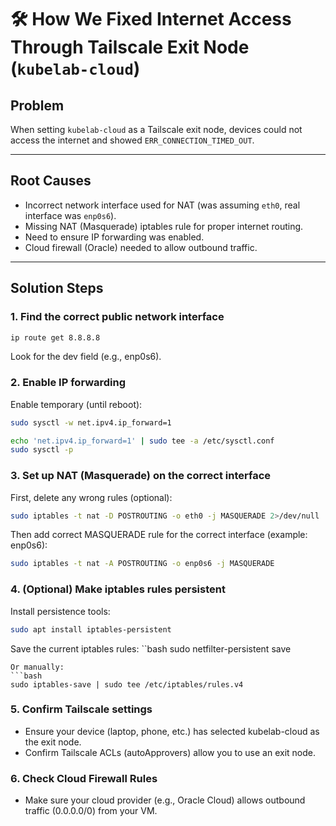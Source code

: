 # 🛠 How We Fixed Internet Access Through Tailscale Exit Node (`kubelab-cloud`)

## Problem
When setting `kubelab-cloud` as a Tailscale exit node, devices could not access the internet and showed `ERR_CONNECTION_TIMED_OUT`.

---

## Root Causes
- Incorrect network interface used for NAT (was assuming `eth0`, real interface was `enp0s6`).
- Missing NAT (Masquerade) iptables rule for proper internet routing.
- Need to ensure IP forwarding was enabled.
- Cloud firewall (Oracle) needed to allow outbound traffic.

---

## Solution Steps

### 1. Find the correct public network interface
```bash
ip route get 8.8.8.8
```
Look for the dev field (e.g., enp0s6).

### 2. Enable IP forwarding
Enable temporary (until reboot):
```bash
sudo sysctl -w net.ipv4.ip_forward=1
```
```bash
echo 'net.ipv4.ip_forward=1' | sudo tee -a /etc/sysctl.conf
sudo sysctl -p
```

### 3. Set up NAT (Masquerade) on the correct interface
First, delete any wrong rules (optional):
```bash
sudo iptables -t nat -D POSTROUTING -o eth0 -j MASQUERADE 2>/dev/null
```
Then add correct MASQUERADE rule for the correct interface (example: enp0s6):
```bash
sudo iptables -t nat -A POSTROUTING -o enp0s6 -j MASQUERADE
```

### 4. (Optional) Make iptables rules persistent
Install persistence tools:
```bash
sudo apt install iptables-persistent
```
Save the current iptables rules:
``bash
sudo netfilter-persistent save
```
Or manually:
```bash
sudo iptables-save | sudo tee /etc/iptables/rules.v4
```

### 5. Confirm Tailscale settings
- Ensure your device (laptop, phone, etc.) has selected kubelab-cloud as the exit node.
- Confirm Tailscale ACLs (autoApprovers) allow you to use an exit node.

### 6. Check Cloud Firewall Rules
- Make sure your cloud provider (e.g., Oracle Cloud) allows outbound traffic (0.0.0.0/0) from your VM.
